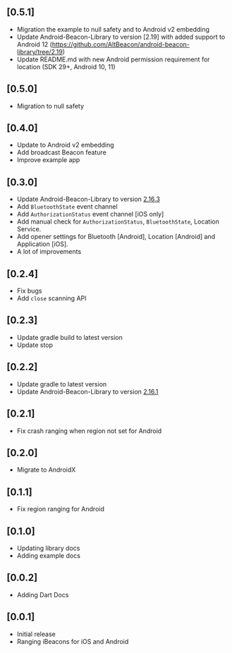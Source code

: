 ## [0.5.1]
* Migration the example to null safety and to Android v2 embedding
* Update Android-Beacon-Library to version [2.19] with added support to Android 12 (https://github.com/AltBeacon/android-beacon-library/tree/2.19)
* Update README.md with new Android permission requirement for location (SDK 29+, Android 10, 11)

## [0.5.0]
* Migration to null safety

## [0.4.0]
* Update to Android v2 embedding
* Add broadcast Beacon feature
* Improve example app

## [0.3.0]
* Update Android-Beacon-Library to version [2.16.3](https://github.com/AltBeacon/android-beacon-library/tree/2.16.3)
* Add `BluetoothState` event channel
* Add `AuthorizationStatus` event channel [iOS only]
* Add manual check for `AuthorizationStatus`, `BluetoothState`, Location Service.
* Add opener settings for Bluetooth [Android], Location [Android] and Application [iOS].
* A lot of improvements

## [0.2.4]

* Fix bugs
* Add `close` scanning API

## [0.2.3]

* Update gradle build to latest version
* Update stop 

## [0.2.2]

* Update gradle to latest version
* Update Android-Beacon-Library to version [2.16.1](https://github.com/AltBeacon/android-beacon-library/tree/2.16.1)

## [0.2.1]

* Fix crash ranging when region not set for Android

## [0.2.0]

* Migrate to AndroidX

## [0.1.1]

* Fix region ranging for Android

## [0.1.0]

* Updating library docs
* Adding example docs

## [0.0.2]

* Adding Dart Docs

## [0.0.1]

* Initial release
* Ranging iBeacons for iOS and Android